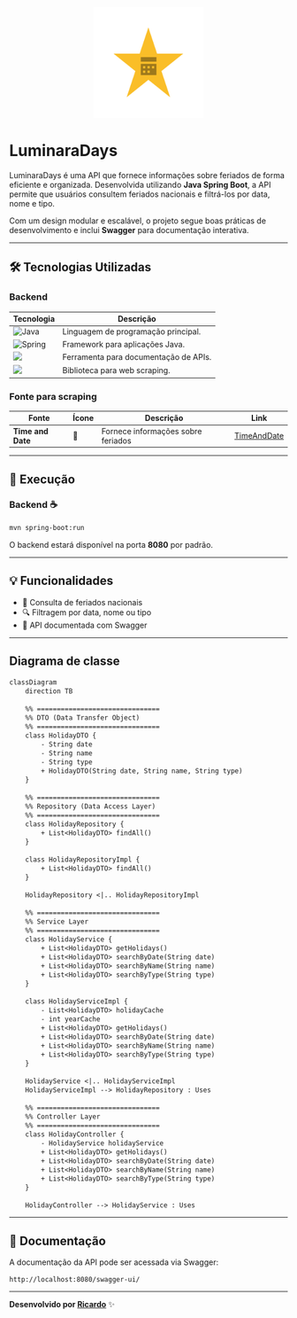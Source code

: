 <p align="center">
  <img src="https://github.com/RLC02/LuminaraDays/blob/main/Logo.png" width="200" height="200" />
</p>

# LuminaraDays

LuminaraDays é uma API que fornece informações sobre feriados de forma eficiente e organizada. Desenvolvida utilizando **Java Spring Boot**, a API permite que usuários consultem feriados nacionais e filtrá-los por data, nome e tipo.

Com um design modular e escalável, o projeto segue boas práticas de desenvolvimento e inclui **Swagger** para documentação interativa.

---

## 🛠️ Tecnologias Utilizadas

### **Backend**
| Tecnologia           | Descrição                          |
|---------------------|------------------------------------|
| <img src="https://img.shields.io/badge/java-%23ED8B00.svg?&style=for-the-badge&logo=openjdk&logoColor=&color=" alt="Java"/> | Linguagem de programação principal. |
| <img src="https://img.shields.io/badge/spring-%23ED8B00.svg?&style=for-the-badge&logo=spring&logoColor=&color=white" alt="Spring"/> | Framework para aplicações Java.     |
| <img src="https://img.shields.io/badge/-Swagger-%2385EA2D?style=for-the-badge&logo=swagger&logoColor=black"/> | Ferramenta para documentação de APIs. |
| <img src="https://img.shields.io/badge/-HTMLUnit-green?style=for-the-badge"/> | Biblioteca para web scraping. |

### **Fonte para scraping**
| Fonte               | Ícone | Descrição                          | Link |
|-------------------|-------|------------------------------------|------|
| **Time and Date** | 📅   | Fornece informações sobre feriados | [TimeAndDate](https://www.timeanddate.com/holidays/) |

---

## 🚀 Execução

### **Backend** ☕
```bash
mvn spring-boot:run
```
O backend estará disponível na porta **8080** por padrão.

---

## 💡 Funcionalidades
- 📆 Consulta de feriados nacionais
- 🔍 Filtragem por data, nome ou tipo
- 🚀 API documentada com Swagger

---

## Diagrama de classe

```mermaid
classDiagram
    direction TB

    %% ===============================
    %% DTO (Data Transfer Object)
    %% ===============================
    class HolidayDTO {
        - String date
        - String name
        - String type
        + HolidayDTO(String date, String name, String type)
    }

    %% ===============================
    %% Repository (Data Access Layer)
    %% ===============================
    class HolidayRepository {
        + List<HolidayDTO> findAll()
    }

    class HolidayRepositoryImpl {
        + List<HolidayDTO> findAll()
    }

    HolidayRepository <|.. HolidayRepositoryImpl

    %% ===============================
    %% Service Layer
    %% ===============================
    class HolidayService {
        + List<HolidayDTO> getHolidays()
        + List<HolidayDTO> searchByDate(String date)
        + List<HolidayDTO> searchByName(String name)
        + List<HolidayDTO> searchByType(String type)
    }

    class HolidayServiceImpl {
        - List<HolidayDTO> holidayCache
        - int yearCache
        + List<HolidayDTO> getHolidays()
        + List<HolidayDTO> searchByDate(String date)
        + List<HolidayDTO> searchByName(String name)
        + List<HolidayDTO> searchByType(String type)
    }

    HolidayService <|.. HolidayServiceImpl
    HolidayServiceImpl --> HolidayRepository : Uses

    %% ===============================
    %% Controller Layer
    %% ===============================
    class HolidayController {
        - HolidayService holidayService
        + List<HolidayDTO> getHolidays()
        + List<HolidayDTO> searchByDate(String date)
        + List<HolidayDTO> searchByName(String name)
        + List<HolidayDTO> searchByType(String type)
    }

    HolidayController --> HolidayService : Uses
```
---

## 📖 Documentação
A documentação da API pode ser acessada via Swagger:
```
http://localhost:8080/swagger-ui/
```

---
**Desenvolvido por [Ricardo](https://github.com/RLC02)** ✨
